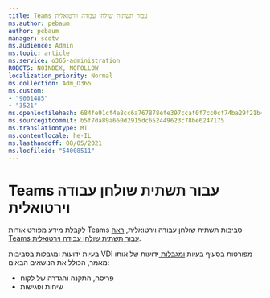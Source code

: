 ```yaml
---
title: Teams עבור תשתית שולחן עבודה וירטואלית
ms.author: pebaum
author: pebaum
manager: scotv
ms.audience: Admin
ms.topic: article
ms.service: o365-administration
ROBOTS: NOINDEX, NOFOLLOW
localization_priority: Normal
ms.collection: Adm_O365
ms.custom:
- "9001485"
- "3521"
ms.openlocfilehash: 684fe91cf4e8cc6a767878efe397ccaf0f7cc0cf74ba29f21b40d77c18a028f7
ms.sourcegitcommit: b5f7da89a650d2915dc652449623c78be6247175
ms.translationtype: MT
ms.contentlocale: he-IL
ms.lasthandoff: 08/05/2021
ms.locfileid: "54008511"
---
```

# <a name="teams-for-virtualized-desktop-infrastructure"></a>Teams עבור תשתית שולחן עבודה וירטואלית

לקבלת מידע מפורט אודות Teams סביבות תשתית שולחן עבודה וירטואלית, [ראה Teams עבור תשתית שולחן עבודה וירטואלית](https://docs.microsoft.com/microsoftteams/teams-for-vdi).

בעיות ידועות ומגבלות בסביבות VDI מפורטות בסעיף בעיות [ומגבלות ](https://docs.microsoft.com/microsoftteams/teams-for-vdi#known-issues-and-limitations) ידועות של אותו מאמר, הכולל את הנושאים הבאים:
 - פריסה, התקנה והגדרה של לקוח
 - שיחות ופגישות